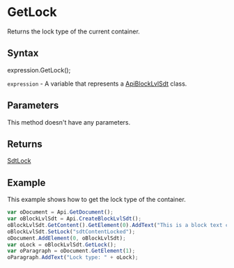 # GetLock

Returns the lock type of the current container.

## Syntax

expression.GetLock();

`expression` - A variable that represents a [ApiBlockLvlSdt](../ApiBlockLvlSdt.md) class.

## Parameters

This method doesn't have any parameters.

## Returns

[SdtLock](../../Enumeration/SdtLock.md)

## Example

This example shows how to get the lock type of the container.

```javascript
var oDocument = Api.GetDocument();
var oBlockLvlSdt = Api.CreateBlockLvlSdt();
oBlockLvlSdt.GetContent().GetElement(0).AddText("This is a block text content control with the content lock set to it.");
oBlockLvlSdt.SetLock("sdtContentLocked");
oDocument.AddElement(0, oBlockLvlSdt);
var oLock = oBlockLvlSdt.GetLock();
var oParagraph = oDocument.GetElement(1);
oParagraph.AddText("Lock type: " + oLock);
```
